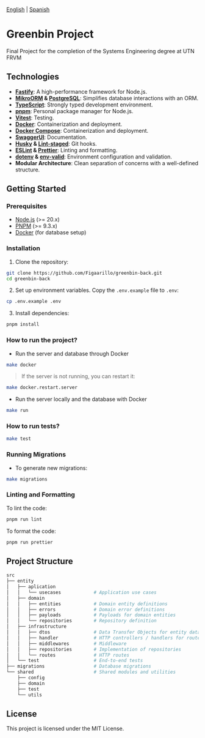 [English](./README.md) | [Spanish](./README.es.md)

# Greenbin Project

Final Project for the completion of the Systems Engineering degree at UTN FRVM

## Technologies

- **[Fastify](https://fastify.dev/)**: A high-performance framework for Node.js.
- **[MikroORM](https://mikro-orm.io/) & [PostgreSQL](https://www.postgresql.org/)**: Simplifies database interactions with an ORM.
- **[TypeScript](https://www.typescriptlang.org/)**: Strongly typed development environment.
- **[pnpm](https://pnpm.io/)**: Personal package manager for Node.js.
- **[Vitest](https://vitest.dev/)**: Testing.
- **[Docker](https://www.docker.com/)**: Containerization and deployment.
- **[Docker Compose](https://www.docker.com/)**: Containerization and deployment.
- **[SwaggerUI](https://swagger.io/)**: Documentation.
- **[Husky](https://github.com/typicode/husky) & [Lint-staged](https://github.com/okonet/lint-staged)**: Git hooks.
- **[ESLint](https://eslint.org/) & [Prettier](https://prettier.io/)**: Linting and formatting.
- **[dotenv](https://www.dotenv.org/docs/) & [env-valid](https://www.npmjs.com/package/env-valid)**: Environment configuration and validation.
- **Modular Architecture**: Clean separation of concerns with a well-defined structure.

## Getting Started

### Prerequisites

- [Node.js](https://nodejs.org/) (>= 20.x)
- [PNPM](https://pnpm.io/) (>= 9.3.x)
- [Docker](https://docs.docker.com/get-docker/) (for database setup)

### Installation

1. Clone the repository:

```sh
git clone https://github.com/Figaarillo/greenbin-back.git
cd greenbin-back
```

2. Set up environment variables. Copy the `.env.example` file to `.env`:

```sh
cp .env.example .env
```

3. Install dependencies:

```sh
pnpm install
```

### How to run the project?

- Run the server and database through Docker

```sh
make docker
```

> If the server is not running, you can restart it:

```sh
make docker.restart.server
```

- Run the server locally and the database with Docker

```sh
make run
```

### How to run tests?

```sh
make test
```

### Running Migrations

- To generate new migrations:

```sh
make migrations
```

### Linting and Formatting

To lint the code:

```sh
pnpm run lint
```

To format the code:

```sh
pnpm run prettier
```

## Project Structure

```sh
src
├── entity
│   ├── aplication
│   │   └── usecases            # Application use cases
│   ├── domain
│   │   ├── entities            # Domain entity definitions
│   │   ├── errors              # Domain error definitions
│   │   ├── payloads            # Payloads for domain entities
│   │   └── repositories        # Repository definition
│   ├── infrastructure
│   │   ├── dtos                # Data Transfer Objects for entity data
│   │   ├── handler             # HTTP controllers / handlers for routes
│   │   ├── middlewares         # Middleware
│   │   ├── repositories        # Implementation of repositories
│   │   └── routes              # HTTP routes
│   └── test                    # End-to-end tests
├── migrations                  # Database migrations
└── shared                      # Shared modules and utilities
    ├── config
    ├── domain
    ├── test
    └── utils
```

## License

This project is licensed under the MIT License.
